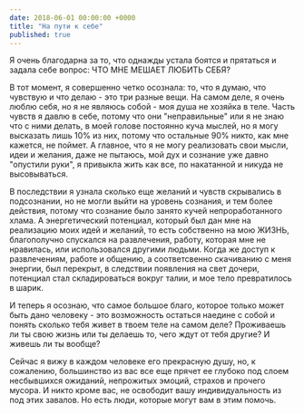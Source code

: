 ```yaml
---
date: 2018-06-01 00:00:00 +0000
title: "На пути к себе"
published: true
---
```

Я очень благодарна за то, что однажды устала боятся и прятаться и задала себе вопрос: ЧТО МНЕ МЕШАЕТ ЛЮБИТЬ СЕБЯ? 

В тот момент, я совершенно четко осознала: то, что я думаю, что чувствую и что делаю - это три разные вещи. На самом деле, я очень люблю себя, но я не являюсь собой - моя душа не хозяйка в теле. Часть чувств я давлю в себе, потому что они "неправильные" или я не знаю что с ними делать, в моей голове постоянно куча мыслей, но я могу высказать лишь 10% из них, потому что остальные 90% никто, как мне кажется, не поймет. А главное, что я не могу реализовать свои мысли, идеи и желания, даже не пытаюсь, мой дух и сознание уже давно "опустили руки", я привыкла жить как все, по накатанной и никуда не высовываться. 

В последствии я узнала сколько еще желаний и чувств скрывались в подсознании, но не могли выйти на уровень сознания, и тем более действия, потому что сознание было занято кучей непроработанного хлама. А энергетический потенциал, который был дан мне на реализацию моих идей и желаний, то есть собственно на мою ЖИЗНЬ, благополучно спускался на развлечения, работу, которая мне не нравилась, или использовался другими людьми. Когда же доступ к развлечениям, работе и общению, а соответсвенно скачиванию с меня энергии, был перекрыт, в следствии появления на свет дочери, потенциал стал складироваться вокруг талии, и мое тело превратилось в шарик.

И теперь я осознаю, что самое большое благо, которое только может быть дано человеку - это возможность остаться наедине с собой и понять сколько тебя живет в твоем теле на самом деле? Проживаешь ли ты свою жизнь или ты делаешь то, чего ждут от тебя другие? И живешь ли ты вообще?

Сейчас я вижу в каждом человеке его прекрасную душу, но, к сожалению, большинство из вас все еще прячет ее глубоко под слоем несбывшихся ожиданий, непрожитых эмоций, страхов и прочего мусора.
И никто кроме вас, не освободит вашу индивидуальность из под этих завалов. Но есть люди, которые могут вам в этим помочь.
